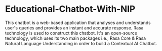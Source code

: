 # Educational-Chatbot-With-NIP
This chatbot is a web-based application that analyses and understands user's queries and provides an  instant and accurate response. Rasa technology is used to construct this chatbot.  It's an open-source technology, which uses its two main packages i.e., Rasa Core  &amp; Rasa Natural Language Understanding in order to build a Contextual  AI Chatbot.
